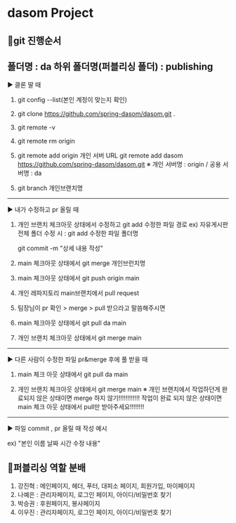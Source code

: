 # dasom Project


## 📌git 진행순서

폴더명 : da
하위 폴더명(퍼블리싱 폴더) : publishing
--------------------------------------------------------------------------------------------------

▶ 클론 딸 때

1. git config --list(본인 계정이 맞는지 확인)

2. git clone https://github.com/spring-dasom/dasom.git .

3. git remote -v

4. git remote rm origin

5. git remote add origin 개인 서버 URL
   git remote add dasom https://github.com/spring-dasom/dasom.git
	※ 개인 서버명 : origin / 공용 서버명 : da

5) git branch 개인브랜치명

---------------------------------------------------------------------------------------------------

▶ 내가 수정하고 pr 올릴 때

1. 개인 브랜치 체크아웃 상태에서 수정하고
   git add 수정한 파일 경로
	ex) 자유게시판 전체 폴더 수정 시 : git add 수정한 파일 폴더명

   git commit -m "상세 내용 작성"

2. main 체크아웃 상태에서 
   git merge 개인브런치명

3. main 체크아웃 상태에서
   git push origin main

4. 개인 레파지토리 main브랜치에서 pull request

5. 팀장님이 pr 확인 > merge > pull 받으라고 말씀해주시면

6. main 체크아웃 상태에서
   git pull da main

7. 개인 브랜치 체크아웃 상태에서
   git merge main

------------------------------------------------------------------------------------------------

▶ 다른 사람이 수정한 파일 pr&merge 후에 풀 받을 때

1. main 체크 아웃 상태에서 
   git pull da main

2. 개인 브랜치 체크아웃 상태에서
   git merge main
	※ 개인 브랜치에서 작업하던게 완료되지 않은 상태이면 merge 하지 않기!!!!!!!!!!!!
	  작업이 완료 되지 않은 상태이면 main 체크 아웃 상태에서 pull만 받아주세요!!!!!!!!

-------------------------------------------------------------------------------------------------

▶ 파일 commit , pr 올릴 때 작성 예시

ex)  "본인 이름  날짜  시간  수정 내용"



## 📌퍼블리싱 역할 분배

1. 강진혁 : 메인페이지, 헤더, 푸터, 대피소 페이지, 회원가입, 마이페이지
2. 나예은 : 관리자페이지, 로그인 페이지, 아이디/비밀번호 찾기
3. 박승권 : 후원페이지, 봉사페이지
4. 이우진 : 관리자페이지, 로그인 페이지, 아이디/비밀번호 찾기